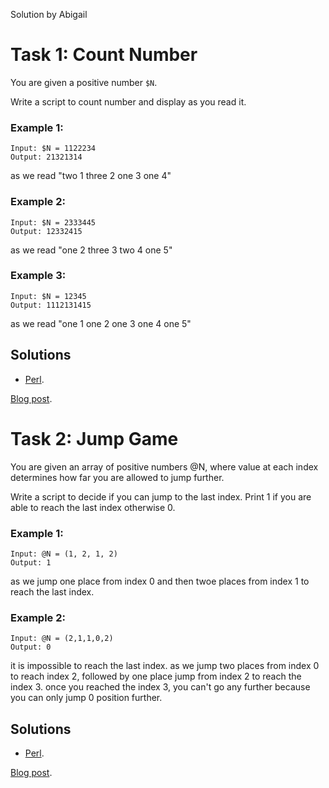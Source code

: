 Solution by Abigail

# Task 1: Count Number

You are given a positive number `$N`.

Write a script to count number and display as you read it.

### Example 1:

    Input: $N = 1122234
    Output: 21321314

as we read "two 1 three 2 one 3 one 4"

### Example 2:

    Input: $N = 2333445
    Output: 12332415

as we read "one 2 three 3 two 4 one 5"

### Example 3:

    Input: $N = 12345
    Output: 1112131415

as we read "one 1 one 2 one 3 one 4 one 5"

## Solutions
* [Perl](perl/ch-1.pl).

[Blog post](https://wp.me/pcxd30-j2).

# Task 2: Jump Game

You are given an array of positive numbers @N, where value at each
index determines how far you are allowed to jump further.

Write a script to decide if you can jump to the last index. Print
1 if you are able to reach the last index otherwise 0.

### Example 1:

    Input: @N = (1, 2, 1, 2)
    Output: 1

as we jump one place from index 0 and then twoe places from index
1 to reach the last index.

### Example 2:

    Input: @N = (2,1,1,0,2)
    Output: 0

it is impossible to reach the last index. as we jump two places
from index 0 to reach index 2, followed by one place jump from index
2 to reach the index 3. once you reached the index 3, you can't go
any further because you can only jump 0 position further.


## Solutions
* [Perl](perl/ch-2.pl).

[Blog post](https://wp.me/pcxd30-jq).
